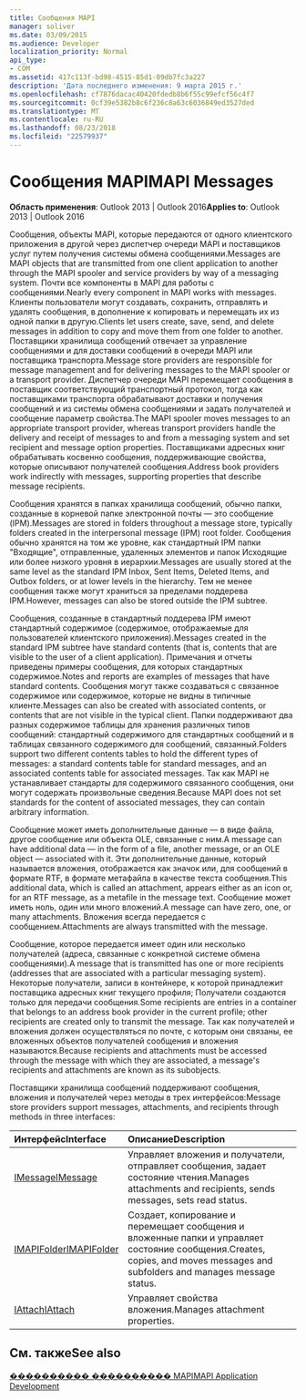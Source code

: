 ```yaml
---
title: Сообщения MAPI
manager: soliver
ms.date: 03/09/2015
ms.audience: Developer
localization_priority: Normal
api_type:
- COM
ms.assetid: 417c113f-bd98-4515-85d1-09db7fc3a227
description: 'Дата последнего изменения: 9 марта 2015 г.'
ms.openlocfilehash: cf7876dacac40420fdedb8b6f55c99efcf56c4f7
ms.sourcegitcommit: 0cf39e5382b8c6f236c8a63c6036849ed3527ded
ms.translationtype: MT
ms.contentlocale: ru-RU
ms.lasthandoff: 08/23/2018
ms.locfileid: "22579937"
---
```

# <a name="mapi-messages"></a><span data-ttu-id="06876-103">Сообщения MAPI</span><span class="sxs-lookup"><span data-stu-id="06876-103">MAPI Messages</span></span>

  
  
<span data-ttu-id="06876-104">**Область применения**: Outlook 2013 | Outlook 2016</span><span class="sxs-lookup"><span data-stu-id="06876-104">**Applies to**: Outlook 2013 | Outlook 2016</span></span> 
  
<span data-ttu-id="06876-105">Сообщения, объекты MAPI, которые передаются от одного клиентского приложения в другой через диспетчер очереди MAPI и поставщиков услуг путем получения системы обмена сообщениями.</span><span class="sxs-lookup"><span data-stu-id="06876-105">Messages are MAPI objects that are transmitted from one client application to another through the MAPI spooler and service providers by way of a messaging system.</span></span> <span data-ttu-id="06876-106">Почти все компоненты в MAPI для работы с сообщениями.</span><span class="sxs-lookup"><span data-stu-id="06876-106">Nearly every component in MAPI works with messages.</span></span> <span data-ttu-id="06876-107">Клиенты пользователи могут создавать, сохранить, отправлять и удалять сообщения, в дополнение к копировать и перемещать их из одной папки в другую.</span><span class="sxs-lookup"><span data-stu-id="06876-107">Clients let users create, save, send, and delete messages in addition to copy and move them from one folder to another.</span></span> <span data-ttu-id="06876-108">Поставщики хранилища сообщений отвечает за управление сообщениями и для доставки сообщений в очереди MAPI или поставщика транспорта.</span><span class="sxs-lookup"><span data-stu-id="06876-108">Message store providers are responsible for message management and for delivering messages to the MAPI spooler or a transport provider.</span></span> <span data-ttu-id="06876-109">Диспетчер очереди MAPI перемещает сообщения в поставщик соответствующий транспортный протокол, тогда как поставщиками транспорта обрабатывают доставки и получения сообщений и из системы обмена сообщениями и задать получателей и сообщение параметр свойства.</span><span class="sxs-lookup"><span data-stu-id="06876-109">The MAPI spooler moves messages to an appropriate transport provider, whereas transport providers handle the delivery and receipt of messages to and from a messaging system and set recipient and message option properties.</span></span> <span data-ttu-id="06876-110">Поставщиками адресных книг обрабатывать косвенно сообщения, поддерживающие свойства, которые описывают получателей сообщения.</span><span class="sxs-lookup"><span data-stu-id="06876-110">Address book providers work indirectly with messages, supporting properties that describe message recipients.</span></span>
  
<span data-ttu-id="06876-111">Сообщения хранятся в папках хранилища сообщений, обычно папки, созданные в корневой папке электронной почты — это сообщение (IPM).</span><span class="sxs-lookup"><span data-stu-id="06876-111">Messages are stored in folders throughout a message store, typically folders created in the interpersonal message (IPM) root folder.</span></span> <span data-ttu-id="06876-112">Сообщения обычно хранятся на том же уровне, как стандартный IPM папки "Входящие", отправленные, удаленных элементов и папок Исходящие или более низкого уровня в иерархии.</span><span class="sxs-lookup"><span data-stu-id="06876-112">Messages are usually stored at the same level as the standard IPM Inbox, Sent Items, Deleted Items, and Outbox folders, or at lower levels in the hierarchy.</span></span> <span data-ttu-id="06876-113">Тем не менее сообщения также могут храниться за пределами поддерева IPM.</span><span class="sxs-lookup"><span data-stu-id="06876-113">However, messages can also be stored outside the IPM subtree.</span></span>
  
<span data-ttu-id="06876-114">Сообщения, созданные в стандартный поддерева IPM имеют стандартный содержимое (содержимое, отображаемые для пользователей клиентского приложения).</span><span class="sxs-lookup"><span data-stu-id="06876-114">Messages created in the standard IPM subtree have standard contents (that is, contents that are visible to the user of a client application).</span></span> <span data-ttu-id="06876-115">Примечания и отчеты приведены примеры сообщения, для которых стандартных содержимое.</span><span class="sxs-lookup"><span data-stu-id="06876-115">Notes and reports are examples of messages that have standard contents.</span></span> <span data-ttu-id="06876-116">Сообщения могут также создаваться с связанное содержимое или содержимое, которые не видны в типичные клиенте.</span><span class="sxs-lookup"><span data-stu-id="06876-116">Messages can also be created with associated contents, or contents that are not visible in the typical client.</span></span> <span data-ttu-id="06876-117">Папки поддерживают два разных содержимое таблицы для хранения различных типов сообщений: стандартный содержимого для стандартных сообщений и в таблицах связанного содержимого для сообщений, связанный.</span><span class="sxs-lookup"><span data-stu-id="06876-117">Folders support two different contents tables to hold the different types of messages: a standard contents table for standard messages, and an associated contents table for associated messages.</span></span> <span data-ttu-id="06876-118">Так как MAPI не устанавливает стандарты для содержимого связанного сообщения, они могут содержать произвольные сведения.</span><span class="sxs-lookup"><span data-stu-id="06876-118">Because MAPI does not set standards for the content of associated messages, they can contain arbitrary information.</span></span> 
  
<span data-ttu-id="06876-119">Сообщение может иметь дополнительные данные — в виде файла, другое сообщение или объекта OLE, связанные с ним.</span><span class="sxs-lookup"><span data-stu-id="06876-119">A message can have additional data — in the form of a file, another message, or an OLE object — associated with it.</span></span> <span data-ttu-id="06876-120">Эти дополнительные данные, который называется вложения, отображается как значок или, для сообщений в формате RTF, в формате метафайла в качестве текста сообщения.</span><span class="sxs-lookup"><span data-stu-id="06876-120">This additional data, which is called an attachment, appears either as an icon or, for an RTF message, as a metafile in the message text.</span></span> <span data-ttu-id="06876-121">Сообщение может иметь ноль, один или много вложений.</span><span class="sxs-lookup"><span data-stu-id="06876-121">A message can have zero, one, or many attachments.</span></span> <span data-ttu-id="06876-122">Вложения всегда передается с сообщением.</span><span class="sxs-lookup"><span data-stu-id="06876-122">Attachments are always transmitted with the message.</span></span>
  
<span data-ttu-id="06876-123">Сообщение, которое передается имеет один или несколько получателей (адреса, связанные с конкретной системе обмена сообщениями).</span><span class="sxs-lookup"><span data-stu-id="06876-123">A message that is transmitted has one or more recipients (addresses that are associated with a particular messaging system).</span></span> <span data-ttu-id="06876-124">Некоторые получатели, записи в контейнере, к которой принадлежит поставщика адресных книг текущего профиля; Получатели создаются только для передачи сообщения.</span><span class="sxs-lookup"><span data-stu-id="06876-124">Some recipients are entries in a container that belongs to an address book provider in the current profile; other recipients are created only to transmit the message.</span></span> <span data-ttu-id="06876-125">Так как получателей и вложения должен осуществляться по почте, с которым они связаны, ее вложенных объектов получателей сообщения и вложения называются.</span><span class="sxs-lookup"><span data-stu-id="06876-125">Because recipients and attachments must be accessed through the message with which they are associated, a message's recipients and attachments are known as its subobjects.</span></span> 
  
<span data-ttu-id="06876-126">Поставщики хранилища сообщений поддерживают сообщения, вложения и получателей через методы в трех интерфейсов:</span><span class="sxs-lookup"><span data-stu-id="06876-126">Message store providers support messages, attachments, and recipients through methods in three interfaces:</span></span> 
  
|<span data-ttu-id="06876-127">**Интерфейс**</span><span class="sxs-lookup"><span data-stu-id="06876-127">**Interface**</span></span>|<span data-ttu-id="06876-128">**Описание**</span><span class="sxs-lookup"><span data-stu-id="06876-128">**Description**</span></span>|
|:-----|:-----|
|[<span data-ttu-id="06876-129">IMessage</span><span class="sxs-lookup"><span data-stu-id="06876-129">IMessage</span></span>](imessageimapiprop.md) <br/> |<span data-ttu-id="06876-130">Управляет вложения и получатели, отправляет сообщения, задает состояние чтения.</span><span class="sxs-lookup"><span data-stu-id="06876-130">Manages attachments and recipients, sends messages, sets read status.</span></span>  <br/> |
|[<span data-ttu-id="06876-131">IMAPIFolder</span><span class="sxs-lookup"><span data-stu-id="06876-131">IMAPIFolder</span></span>](imapifolderimapicontainer.md) <br/> |<span data-ttu-id="06876-132">Создает, копирование и перемещает сообщения и вложенные папки и управляет состояние сообщения.</span><span class="sxs-lookup"><span data-stu-id="06876-132">Creates, copies, and moves messages and subfolders and manages message status.</span></span>  <br/> |
|[<span data-ttu-id="06876-133">IAttach</span><span class="sxs-lookup"><span data-stu-id="06876-133">IAttach</span></span>](iattachimapiprop.md) <br/> |<span data-ttu-id="06876-134">Управляет свойства вложения.</span><span class="sxs-lookup"><span data-stu-id="06876-134">Manages attachment properties.</span></span>  <br/> |
   
## <a name="see-also"></a><span data-ttu-id="06876-135">См. также</span><span class="sxs-lookup"><span data-stu-id="06876-135">See also</span></span>



[<span data-ttu-id="06876-136">���������� ���������� MAPI</span><span class="sxs-lookup"><span data-stu-id="06876-136">MAPI Application Development</span></span>](mapi-application-development.md)

